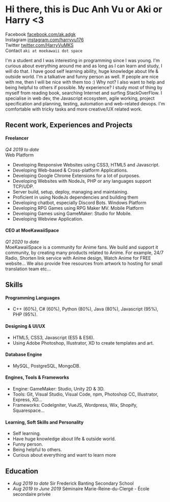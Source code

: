 # Hi there, this is Duc Anh Vu or Aki or Harry <3

Facebook [facebook.com/ak.adgk](https://facebook.com/ak.adgk)<br/>
Instagram [instagram.com/harryvu176](https://instagram.com/harryvu176)<br/>
Twitter [twitter.com/HarryVuMKS](https://twitter.com/HarryVuMKS)<br/>
Contact `aki at moekawaii dot space`

I'm a student and I was interesting in programming since I was young. I'm curious about everything around me and as long as I can learn and study, I will do that. I have good self learning ability, huge knowledge about life & outside world. I'm a talkative and funny person as well. If people are nice with me, then I will be nice with them too :) Why not? I also want to help and being helpful to others if possible.
My experience? I study most of thing by myself from reading book, searching Internet and surfing StackOverFlow. I specialise in web dev, the Javascript ecosystem, agile working, project specification and planning, testing, automation and web-related devops. I'm comfortable with tricky tasks and more creative/UX related work.

## Recent work, Experiences and Projects

#### Freelancer

_Q4 2019 to date_<br/>
Web Platform
- Developing Responsive Websites using CSS3, HTML5 and
Javascript.
- Developing Web-based & Cross-platform Applications.
- Developing Google Chrome Extensions for a lot of
purposes.
- Developing Websites with NodeJs, PHP or any languages
support TCP/UDP.
- Server build, setup, deploy, managing and maintaining.
- Proficient in using NodeJs dependencies and building
them
- Developing chatbot, especially Discord Bots.
Windows Platform
- Developing RPG Games using RPG Maker MV.
Mobile Platform
- Developing Games using GameMaker: Studio for Mobile.
- Developing Webview Application.

#### CEO at MoeKawaiiSpace

_Q1 2020 to date_<br/>
MoeKawaiiSpace is a community for Anime fans. We build and
support it community, by creating many products related to
Anime. For example, 24/7 Radio, Shorten link service with Anime
design, Watch Anime for FREE website... We also provide free resources from artwork to
hosting for small translation team etc...

## Skills

#### Programming Languages

- C++ (60%), C# (60%), Python (80%), Java (80%), Javascript
(95%), PHP (95%).

#### Designing & UI/UX

- HTML5, CSS3, Javascript (ES5 & ES6).
- Using Adobe Photoshop, Illustrator, XD to create
templates and art.

#### Database Engine

- MySQL, PostgreSQL, MongoDB.

#### Engines, Tools & Frameworks

- Engine: GameMaker: Studio, Unity 2D & 3D.
- Tools: Git, Visual Studio, Visual Code, npm, Photoshop CC,
Illustrator, Express, XD...
- Frameworks: CodeIgniter, VueJS, Wordpress, Wix, Shopify, Squarespace...

#### Learning, Soft Skills and Personality
- Self learning.
- Have huge knowledge about life & outside world.
- Funny person.
- Being helpful to others.
- Curious about everything and want to learn more

## Education

- _Aug 2019 to date_
Sir Frederick Banting Secondary School
- _Aug 2019 to June 2019_ 
Séminaire Marie-Reine-du-Clergé - École secondaire privée
